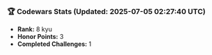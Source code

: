 ### 🏆 Codewars Stats (Updated: 2025-07-05 02:27:40 UTC)

- **Rank:** 8 kyu
- **Honor Points:** 3
- **Completed Challenges:** 1
